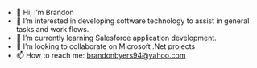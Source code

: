 - 👋 Hi, I’m Brandon
- 👀 I’m interested in developing software technology to assist in general tasks and work flows.
- 🌱 I’m currently learning Salesforce application development.
- 💞️ I’m looking to collaborate on Microsoft .Net projects
- 📫 How to reach me:
      brandonbyers94@yahoo.com

<!---
escfoe2/escfoe2 is a ✨ special ✨ repository because its `README.md` (this file) appears on your GitHub profile.
You can click the Preview link to take a look at your changes.
--->
